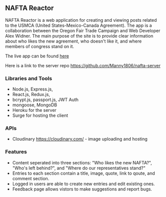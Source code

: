 ## NAFTA Reactor


NAFTA Reactor is a web application for creating and viewing posts related to the USMCA (United States-Mexico-Canada Agreement).
The app is a collaboration between the Oregon Fair Trade Campaign and Web Developer Alex Widner. The main purpose of the site is to provide clear information about who likes the new agreement, who doesn't like it, and where members of congress stand on it.

The live app can be found [here](http://nafta-reactor.surge.sh/)

Here is a link to the server repo https://github.com/Manny1806/nafta-server

### Libraries and Tools

- Node.js, Express.js,
- React.js, Redux.js,
- bcrypt.js, passport.js, JWT Auth
- mongoose, MongoDB
- Heroku for the server
- Surge for hosting the client

### APIs
- Cloudinary https://cloudinary.com/ - image uploading and hosting

### Features
- Content seperated into three sections: "Who likes the new NAFTA?", "Who's left behind?", and "Where do our representatives stand?"
- Entries to each section contain a title, image, quote, link to qoute, and comment section.
- Logged in users are able to create new entries and edit existing ones.
- Feedback page allows vistors to make suggestions and report bugs.

